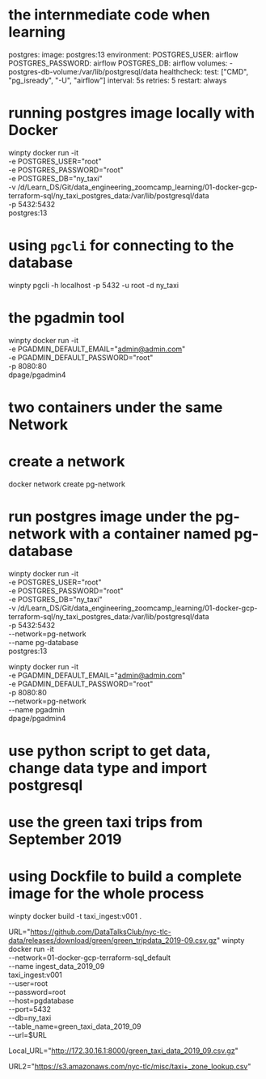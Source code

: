 # the internmediate code when learning
  postgres:
    image: postgres:13
    environment:
      POSTGRES_USER: airflow
      POSTGRES_PASSWORD: airflow
      POSTGRES_DB: airflow
    volumes:
      - postgres-db-volume:/var/lib/postgresql/data
    healthcheck:
      test: ["CMD", "pg_isready", "-U", "airflow"]
      interval: 5s
      retries: 5
    restart: always

# running postgres image locally with Docker
winpty docker run -it \
  -e POSTGRES_USER="root" \
  -e POSTGRES_PASSWORD="root" \
  -e POSTGRES_DB="ny_taxi" \
  -v /d/Learn_DS/Git/data_engineering_zoomcamp_learning/01-docker-gcp-terraform-sql/ny_taxi_postgres_data:/var/lib/postgresql/data \
  -p 5432:5432 \
  postgres:13


# using `pgcli` for connecting to the database
winpty pgcli -h localhost -p 5432 -u root -d ny_taxi


# the pgadmin tool
winpty docker run -it \
  -e PGADMIN_DEFAULT_EMAIL="admin@admin.com" \
  -e PGADMIN_DEFAULT_PASSWORD="root" \
  -p 8080:80 \
  dpage/pgadmin4


# two containers under the same Network
# create a network
docker network create pg-network

# run postgres image under the pg-network with a container named pg-database
winpty docker run -it \
  -e POSTGRES_USER="root" \
  -e POSTGRES_PASSWORD="root" \
  -e POSTGRES_DB="ny_taxi" \
  -v /d/Learn_DS/Git/data_engineering_zoomcamp_learning/01-docker-gcp-terraform-sql/ny_taxi_postgres_data:/var/lib/postgresql/data \
  -p 5432:5432 \
  --network=pg-network \
  --name pg-database \
postgres:13

winpty docker run -it \
  -e PGADMIN_DEFAULT_EMAIL="admin@admin.com" \
  -e PGADMIN_DEFAULT_PASSWORD="root" \
  -p 8080:80 \
  --network=pg-network \
  --name pgadmin \
  dpage/pgadmin4

# use python script to get data, change data type and import postgresql
# use the green taxi trips from September 2019

# using Dockfile to build a complete image for the whole process
winpty docker build -t taxi_ingest:v001 .

URL="https://github.com/DataTalksClub/nyc-tlc-data/releases/download/green/green_tripdata_2019-09.csv.gz"
winpty docker run -it \
    --network=01-docker-gcp-terraform-sql_default \
    --name ingest_data_2019_09 \
    taxi_ingest:v001 \
      --user=root \
      --password=root \
      --host=pgdatabase \
      --port=5432 \
      --db=ny_taxi \
      --table_name=green_taxi_data_2019_09 \
      --url=$URL

Local_URL="http://172.30.16.1:8000/green_taxi_data_2019_09.csv.gz"

URL2="https://s3.amazonaws.com/nyc-tlc/misc/taxi+_zone_lookup.csv"